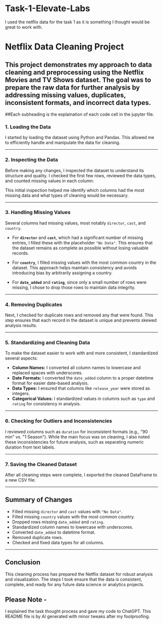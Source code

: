 # Task-1-Elevate-Labs
I used the netflix data for the task 1 as it is something I thought would be great to work with.

# Netflix Data Cleaning Project
This project demonstrates my approach to data cleaning and preprocessing using the Netflix Movies and TV Shows dataset. The goal was to prepare the raw data for further analysis by addressing missing values, duplicates, inconsistent formats, and incorrect data types.
---

##Each subheading is the explaination of each code cell in the jupyter file.

### 1. Loading the Data

I started by loading the dataset using Python and Pandas. This allowed me to efficiently handle and manipulate the data for cleaning.

---

### 2. Inspecting the Data

Before making any changes, I inspected the dataset to understand its structure and quality. I checked the first few rows, reviewed the data types, and counted missing values in each column:


This initial inspection helped me identify which columns had the most missing data and what types of cleaning would be necessary.

---

### 3. Handling Missing Values

Several columns had missing values, most notably `director`, `cast`, and `country`.

- For **`director`** and **`cast`**, which had a significant number of missing entries, I filled these with the placeholder `"No Data"`. This ensures that the dataset remains as complete as possible without losing valuable records.
  
- For **`country`**, I filled missing values with the most common country in the dataset. This approach helps maintain consistency and avoids introducing bias by arbitrarily assigning a country.
  
- For **`date_added`** and **`rating`**, since only a small number of rows were missing, I chose to drop those rows to maintain data integrity.

---

### 4. Removing Duplicates

Next, I checked for duplicate rows and removed any that were found. This step ensures that each record in the dataset is unique and prevents skewed analysis results.


---

### 5. Standardizing and Cleaning Data

To make the dataset easier to work with and more consistent, I standardized several aspects:

- **Column Names:** I converted all column names to lowercase and replaced spaces with underscores.
- **Date Formats:** I converted the `date_added` column to a proper datetime format for easier date-based analysis.
- **Data Types:** I ensured that columns like `release_year` were stored as integers.
- **Categorical Values:** I standardized values in columns such as `type` and `rating` for consistency in analysis.

---

### 6. Checking for Outliers and Inconsistencies

I reviewed columns such as `duration` for inconsistent formats (e.g., "90 min" vs. "1 Season"). While the main focus was on cleaning, I also noted these inconsistencies for future analysis, such as separating numeric duration from text labels.

---

### 7. Saving the Cleaned Dataset

After all cleaning steps were complete, I exported the cleaned DataFrame to a new CSV file:


---

## Summary of Changes

- Filled missing `director` and `cast` values with `"No Data"`.
- Filled missing `country` values with the most common country.
- Dropped rows missing `date_added` and `rating`.
- Standardized column names to lowercase with underscores.
- Converted `date_added` to datetime format.
- Removed duplicate rows.
- Checked and fixed data types for all columns.

---

## Conclusion

This cleaning process has prepared the Netflix dataset for robust analysis and visualization. The steps I took ensure that the data is consistent, complete, and ready for any future data science or analytics projects.

## Please Note - 
I explained the task thought process and gave my code to ChatGPT. This README file is by AI generated with minor tweaks after my foolproofing.
